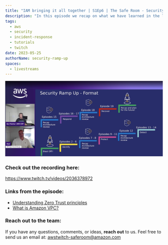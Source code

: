 ```yaml
---
title: "IAM bringing it all together | S1Ep6 | The Safe Room - Security Ramp-Up"
description: "In this episode we recap on what we have learned in the last episodes about least privilege. We then discuss the architecture of the startup and how we will build a VPC (Virtual Private Cloud) to facilitate our hosting of services."
tags:
  - aws
  - security
  - incident-response
  - tutorials
  - twitch
date: 2023-05-25
authorName: security-ramp-up
spaces:
  - livestreams
---
```


![Screenshot from the stream](images/episode-6.png)


### Check out the recording here:

https://www.twitch.tv/videos/2036378972


### Links from the episode:

- [Understanding Zero Trust principles](https://docs.aws.amazon.com/prescriptive-guidance/latest/strategy-zero-trust-architecture/zero-trust-principles.html)
- [What is Amazon VPC?](https://docs.aws.amazon.com/vpc/latest/userguide/what-is-amazon-vpc.html)

### Reach out to the team:

If you have any questions, comments, or ideas, **reach out** to us. Feel free to send us an email at: [awstwitch-saferoom@amazon.com](mailto:awstwitch-saferoom@amazon.com)

